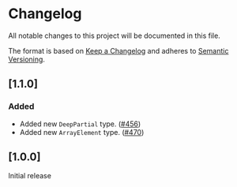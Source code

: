 # Changelog

All notable changes to this project will be documented in this file.

The format is based on [Keep a Changelog](http://keepachangelog.com/en/1.0.0/)
and adheres to [Semantic Versioning](http://semver.org/spec/v2.0.0.html).

## [1.1.0]

### Added

- Added new `DeepPartial` type. ([#456](https://github.com/Shopify/quilt/pull/456))
- Added new `ArrayElement` type. ([#470](https://github.com/Shopify/quilt/pull/470))

## [1.0.0]

Initial release
